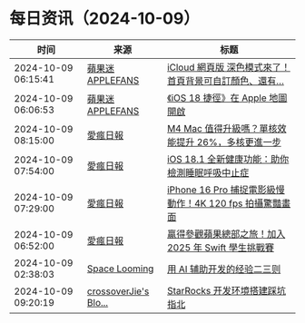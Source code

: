 ﻿# 每日资讯（2024-10-09）

|时间|来源|标题|
|---|---|---|
|2024-10-09 06:15:41|[蘋果迷 APPLEFANS](https://applefans.today/feed/)|[iCloud 網頁版 深色模式來了！首頁背景可自訂顏色、還有…](https://applefans.today/2024-10-icloud-web-interface-new-features/)|
|2024-10-09 06:06:53|[蘋果迷 APPLEFANS](https://applefans.today/feed/)|[《iOS 18 捷徑》在 Apple 地圖開啟](https://applefans.today/2024-10-ios-18-shortcuts-google-maps-to-apple-maps/)|
|2024-10-09 08:15:00|[愛瘋日報](http://www.iphonetaiwan.org/feeds/posts/default)|[M4 Mac 值得升級嗎？單核效能提升 26%，多核更進一步](https://www.iphonetaiwan.org/2024/10/m4-mac-geekbench-performance.html)|
|2024-10-09 07:54:00|[愛瘋日報](http://www.iphonetaiwan.org/feeds/posts/default)|[iOS 18.1 全新健康功能：助你檢測睡眠呼吸中止症](https://www.iphonetaiwan.org/2024/10/ios-18-1-sleep-apnea-detection.html)|
|2024-10-09 07:29:00|[愛瘋日報](http://www.iphonetaiwan.org/feeds/posts/default)|[iPhone 16 Pro 捕捉電影級慢動作！4K 120 fps 拍攝驚豔畫面](https://www.iphonetaiwan.org/2024/10/iphone16-pro-slow-motion-capture.html)|
|2024-10-09 06:52:00|[愛瘋日報](http://www.iphonetaiwan.org/feeds/posts/default)|[贏得參觀蘋果總部之旅！加入 2025 年 Swift 學生挑戰賽](https://www.iphonetaiwan.org/2024/10/2025-swift-student-challenge.html)|
|2024-10-09 02:38:03|[Space Looming](http://yibie.github.io/index.xml)|[用 AI 辅助开发的经验二三则](https://www.gtdstudy.com/posts/learned-from-using-ai-develop-software/)|
|2024-10-09 09:20:19|[crossoverJie's Blo...](https://crossoverjie.top/atom.xml)|[StarRocks 开发环境搭建踩坑指北](http://crossoverjie.top/2024/10/09/ob/StarRocks-dev-env-build/)|
